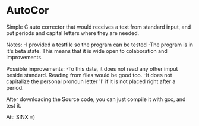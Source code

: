 # AutoCor
Simple C auto corrector that would receives a text from standard input, and put periods and capital letters where they are needed.

Notes:
-I provided a testfile so the program can be tested
-The program is in it's beta state. This means that it is wide open to colaboration and improvements.

Possible improvements:
-To this date, it does not read any other imput beside standard. Reading from files would be good too.
-It does not capitalize the personal pronoun letter 'I' if it is not placed right after a period.

After downloading the Source code, you can just compile it with gcc, and test it.

Att: SINX =)
